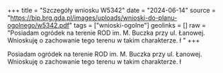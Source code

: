 +++
title = "Szczegóły wniosku W5342"
date = "2024-06-14"
source = "https://bip.brg.gda.pl/images/uploads/wnioski-do-planu-ogolnego/w5342.pdf"
tags = ["wnioski-ogolne"]
geolinks = []
raw = "Posiadam ogródek na terenie ROD im. M. Buczka przy ul. Łanowej. Wnioskuję o zachowanie tego terenu w takim charakterze. ł "
+++

Posiadam ogródek na terenie ROD im. M. Buczka przy ul. Łanowej. Wnioskuję o
zachowanie tego terenu w takim charakterze.
ł



